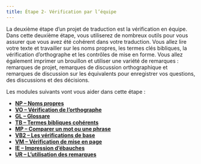 ```yaml
---
title: Étape 2- Vérification par l’équipe
---
```

La deuxième étape d’un projet de traduction est la vérification en équipe. Dans cette deuxième étape, vous utiliserez de nombreux outils pour vous assurer que vous avez été cohérent dans votre traduction. Vous allez lire votre texte et travailler sur les noms propres, les termes clés bibliques, la vérification d’orthographe et les contrôles de mise en forme. Vous allez également imprimer un brouillon et utiliser une variété de remarques : remarques de projet, remarques de discussion orthographique et remarques de discussion sur les équivalents pour enregistrer vos questions, des discussions et des décisions.

Les modules suivants vont vous aider dans cette étape :

-  [**NP – Noms propres**](7.PN.md)
-  [**VO – Vérification de l’orthographe**](8.SP.md)
-  [**GL – Glossare**](9.GL.md)
-  [**TB – Termes bibliques cohérents**](10.BT.md)
-  [**MP – Comparer un mot ou une phrase**](11.MP.md)
-  [**VB2 – Les vérifications de base**](12.BC2.md)
-  [**VM – Vérification de mise en page**](13.FC.md)
-  [**IE – Impression d’ébauches**](14.PD.md)
-  [**UR – L’utilisation des remarques**](15.UN.md)
